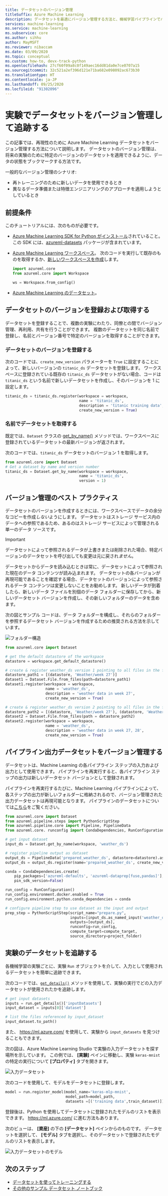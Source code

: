 ```yaml
---
title: データセットのバージョン管理
titleSuffix: Azure Machine Learning
description: データセットを最適にバージョン管理する方法と、機械学習パイプラインでバージョン管理がどのように機能するかについて説明します。
services: machine-learning
ms.service: machine-learning
ms.subservice: core
ms.author: sihhu
author: MayMSFT
ms.reviewer: nibaccam
ms.date: 03/09/2020
ms.topic: conceptual
ms.custom: how-to, devx-track-python
ms.openlocfilehash: 27cf60f09a8c0f149aec16dd81da0e7ce0707a15
ms.sourcegitcommit: 32c521a2ef396d121e71ba682e098092ac673b30
ms.translationtype: HT
ms.contentlocale: ja-JP
ms.lasthandoff: 09/25/2020
ms.locfileid: "91302096"
---
```

# <a name="version-and-track-datasets-in-experiments"></a>実験でデータセットをバージョン管理して追跡する


この記事では、再現性のために Azure Machine Learning データセットをバージョン管理する方法について説明します。 データセットのバージョン管理は、将来の実験のために特定のバージョンのデータセットを適用できるように、データの状態をブックマークする方法です。

一般的なバージョン管理のシナリオ:

* 再トレーニングのために新しいデータを使用できるとき
* 異なるデータ準備または特徴エンジニアリングのアプローチを適用しようとしているとき

## <a name="prerequisites"></a>前提条件

このチュートリアルには、次のものが必要です。

- [Azure Machine Learning SDK for Python がインストール](https://docs.microsoft.com/python/api/overview/azure/ml/install?view=azure-ml-py&preserve-view=true)されていること。 この SDK には、[azureml-datasets](https://docs.microsoft.com/python/api/azureml-core/azureml.core.dataset?view=azure-ml-py&preserve-view=true) パッケージが含まれています。
    
- [Azure Machine Learning ワークスペース](concept-workspace.md)。 次のコードを実行して既存のものを取得するか、[新しいワークスペースを作成](how-to-manage-workspace.md)します。

    ```Python
    import azureml.core
    from azureml.core import Workspace
    
    ws = Workspace.from_config()
    ```
- [Azure Machine Learning のデータセット](how-to-create-register-datasets.md)。

<a name="register"></a>

## <a name="register-and-retrieve-dataset-versions"></a>データセットのバージョンを登録および取得する

データセットを登録することで、複数の実験にわたり、同僚との間でバージョン管理、再利用、共有を行うことができます。 複数のデータセットを同じ名前で登録し、名前とバージョン番号で特定のバージョンを取得することができます。

### <a name="register-a-dataset-version"></a>データセットのバージョンを登録する

次のコードでは、`create_new_version` パラメーターを `True` に設定することによって、新しいバージョンの `titanic_ds` データセットを登録します。 ワークスペースに登録されている既存の `titanic_ds` データセットがない場合、コードは `titanic_ds` という名前で新しいデータセットを作成し、そのバージョンを 1 に設定します。

```Python
titanic_ds = titanic_ds.register(workspace = workspace,
                                 name = 'titanic_ds',
                                 description = 'titanic training data',
                                 create_new_version = True)
```

### <a name="retrieve-a-dataset-by-name"></a>名前でデータセットを取得する

既定では、`Dataset` クラスの [get_by_name()](https://docs.microsoft.com/python/api/azureml-core/azureml.core.dataset.dataset?view=azure-ml-py&preserve-view=true#&preserve-view=trueget-by-name-workspace--name--version--latest--) メソッドでは、ワークスペースに登録されているデータセットの最新バージョンが返されます。 

次のコードでは、`titanic_ds` データセットのバージョン 1 を取得します。

```Python
from azureml.core import Dataset
# Get a dataset by name and version number
titanic_ds = Dataset.get_by_name(workspace = workspace,
                                 name = 'titanic_ds', 
                                 version = 1)
```

<a name="best-practice"></a>

## <a name="versioning-best-practice"></a>バージョン管理のベスト プラクティス

データセットのバージョンを作成するときには、ワークスペースでデータの余分なコピーを作成*しない*ようにします。 データセットはストレージ サービス内のデータへの参照であるため、あるのはストレージ サービスによって管理される単一のデータ ソースです。

>[!IMPORTANT]
> データセットによって参照されるデータが上書きまたは削除された場合、特定バージョンのデータセットを呼び出しても変更は元に戻され*ません*。

データセットからデータを読み込むときは常に、データセットによって参照された現在のデータ コンテンツが読み込まれます。 データセットの各バージョンが再現可能であることを確認する場合、データセットのバージョンによって参照されるデータ コンテンツは変更しないことをお勧めします。 新しいデータが到着したら、新しいデータ ファイルを別個のデータ フォルダーに保存してから、新しいデータセット バージョンを作成し、その新しいフォルダーのデータを含めます。

次の図とサンプル コードは、データ フォルダーを構成し、それらのフォルダーを参照するデータセット バージョンを作成するための推奨される方法を示しています。

![フォルダー構造](./media/how-to-version-track-datasets/folder-image.png)

```Python
from azureml.core import Dataset

# get the default datastore of the workspace
datastore = workspace.get_default_datastore()

# create & register weather_ds version 1 pointing to all files in the folder of week 27
datastore_path1 = [(datastore, 'Weather/week 27')]
dataset1 = Dataset.File.from_files(path=datastore_path1)
dataset1.register(workspace = workspace,
                  name = 'weather_ds',
                  description = 'weather data in week 27',
                  create_new_version = True)

# create & register weather_ds version 2 pointing to all files in the folder of week 27 and 28
datastore_path2 = [(datastore, 'Weather/week 27'), (datastore, 'Weather/week 28')]
dataset2 = Dataset.File.from_files(path = datastore_path2)
dataset2.register(workspace = workspace,
                  name = 'weather_ds',
                  description = 'weather data in week 27, 28',
                  create_new_version = True)

```

<a name="pipeline"></a>

## <a name="version-a-pipeline-output-dataset"></a>パイプライン出力データセットをバージョン管理する

データセットは、Machine Learning の各パイプライン ステップの入力および出力として使用できます。 パイプラインを再実行すると、各パイプライン ステップの出力は新しいデータセット バージョンとして登録されます。

パイプラインを再実行するたびに、Machine Learning パイプラインによって、各ステップの出力が新しいフォルダーに格納されるので、バージョン管理された出力データセットは再現可能となります。 パイプラインのデータセットについては[こちら](how-to-create-your-first-pipeline.md#steps)をご覧ください。

```Python
from azureml.core import Dataset
from azureml.pipeline.steps import PythonScriptStep
from azureml.pipeline.core import Pipeline, PipelineData
from azureml.core. runconfig import CondaDependencies, RunConfiguration

# get input dataset 
input_ds = Dataset.get_by_name(workspace, 'weather_ds')

# register pipeline output as dataset
output_ds = PipelineData('prepared_weather_ds', datastore=datastore).as_dataset()
output_ds = output_ds.register(name='prepared_weather_ds', create_new_version=True)

conda = CondaDependencies.create(
    pip_packages=['azureml-defaults', 'azureml-dataprep[fuse,pandas]'], 
    pin_sdk_version=False)

run_config = RunConfiguration()
run_config.environment.docker.enabled = True
run_config.environment.python.conda_dependencies = conda

# configure pipeline step to use dataset as the input and output
prep_step = PythonScriptStep(script_name="prepare.py",
                             inputs=[input_ds.as_named_input('weather_ds')],
                             outputs=[output_ds],
                             runconfig=run_config,
                             compute_target=compute_target,
                             source_directory=project_folder)
```

<a name="track"></a>

## <a name="track-datasets-in-experiments"></a>実験のデータセットを追跡する

各機械学習の実験ごとに、実験 `Run` オブジェクトを介して、入力として使用されるデータセットを簡単に追跡できます。

次のコードでは、[`get_details()`](https://docs.microsoft.com/python/api/azureml-core/azureml.core.run.run?view=azure-ml-py&preserve-view=true#&preserve-view=trueget-details--) メソッドを使用して、実験の実行でどの入力データセットが使用されたかを追跡します。

```Python
# get input datasets
inputs = run.get_details()['inputDatasets']
input_dataset = inputs[0]['dataset']

# list the files referenced by input_dataset
input_dataset.to_path()
```

また、 https://ml.azure.com/ を使用して、実験から `input_datasets` を見つけることもできます。 

次の図は、Azure Machine Learning Studio で実験の入力データセットを探す場所を示しています。 この例では、 **[実験]** ペインに移動し、実験 `keras-mnist` の特定の実行について **[プロパティ]** タブを開きます。

![入力データセット](./media/how-to-version-track-datasets/input-datasets.png)

次のコードを使用して、モデルをデータセットに登録します。

```Python
model = run.register_model(model_name='keras-mlp-mnist',
                           model_path=model_path,
                           datasets =[('training data',train_dataset)])
```

登録後は、Python を使用してデータセットに登録されたモデルのリストを表示できます。 https://ml.azure.com/ に進む方法もあります。

次のビューは、 **[資産]** の下の **[データセット]** ペインからのものです。 データセットを選択して、 **[モデル]** タブを選択し、そのデータセットで登録されたモデルのリストを表示します。 

![入力データセットのモデル](./media/how-to-version-track-datasets/dataset-models.png)

## <a name="next-steps"></a>次のステップ

* [データセットを使ってトレーニングする](how-to-train-with-datasets.md)
* [その他のサンプル データセット ノートブック](https://github.com/Azure/MachineLearningNotebooks/tree/master/how-to-use-azureml/work-with-data/)
